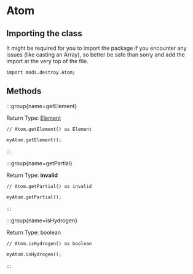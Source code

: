 # Atom

## Importing the class

It might be required for you to import the package if you encounter any issues (like casting an Array), so better be safe than sorry and add the import at the very top of the file.
```zenscript
import mods.destroy.Atom;
```


## Methods

:::group{name=getElement}

Return Type: [Element](/mods/destroy/Element)

```zenscript
// Atom.getElement() as Element

myAtom.getElement();
```

:::

:::group{name=getPartial}

Return Type: **invalid**

```zenscript
// Atom.getPartial() as invalid

myAtom.getPartial();
```

:::

:::group{name=isHydrogen}

Return Type: boolean

```zenscript
// Atom.isHydrogen() as boolean

myAtom.isHydrogen();
```

:::


